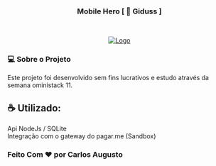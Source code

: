 
  <h3 align="center">Mobile Hero [ 🐉 Giduss ] </h3>
<br />
<p align="center">
  <a href="https://iniciodesign.com.br/">
    <img src="https://iniciodesign.com.br/projetos/beHero.png" alt="Logo">
  </a>

</p>


### 💻 Sobre o Projeto

Este projeto foi desenvolvido sem fins lucrativos e estudo através da semana oministack 11.


## ☕ Utilizado:
 Api NodeJs / SQLite <br>
 Integração com o gateway do pagar.me (Sandbox)<br>


### Feito Com ♥ por Carlos Augusto

